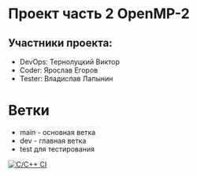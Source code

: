 # Проект часть 2 OpenMP-2

## Участники проекта:

* DevOps: Тернолуцкий Виктор
* Coder: Ярослав Егоров
* Tester: Владислав Лапынин
# Ветки 
* main - основная ветка
* dev - главная ветка
* test для тестирования 
    
[![C/C++ CI](https://github.com/change-and-live/studentsDataBase/actions/workflows/c-cpp.yml/badge.svg)](https://github.com/akirauruma/oppproject/blob/main/.github/workflows/ci.yml)
